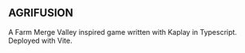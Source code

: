 ## AGRIFUSION

A Farm Merge Valley inspired game written with Kaplay in Typescript. Deployed with Vite.
